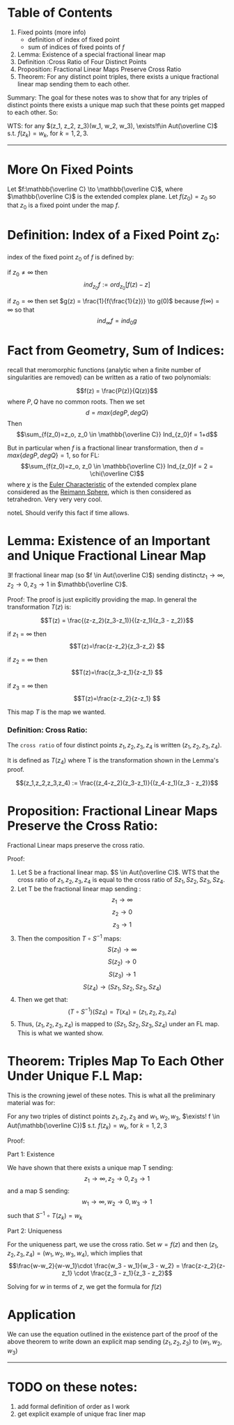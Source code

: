# Table of Contents
1. Fixed points (more info)
    - definition of index of fixed point
    - sum of indices of fixed points of $f$
2. Lemma: Existence of a special fractional linear map
3. Definition :Cross Ratio of Four Distinct Points
4. Proposition: Fractional Linear Maps Preserve Cross Ratio
5. Theorem: For any distinct point triples, there exists a unique fractional linear map sending them to each other. 

Summary: The goal for these notes was to show that for any triples of distinct points there exists a unique map such that these points get mapped to each other. So:

WTS: for any $(z_1, z_2, z_3)(w_1, w_2, w_3), \exists!f\in Aut(\overline C)$ s.t. $f(z_k) = w_k$, for $k=1,2,3$.

---

# More On Fixed Points
Let $f:\mathbb{\overline C} \to \mathbb{\overline C}$, where $\mathbb{\overline C}$ is the extended complex plane. Let $f(z_0) = z_0$ so that $z_0$ is a fixed point under the map $f$.

# Definition: Index of a Fixed Point $z_0$:

index of the fixed point $z_0$ of $f$ is defined by:

if $z_0 \neq \infty$ then $$ind_{z_0}f:= ord_{z_0}[f(z)-z]$$

if $z_0 = \infty$ then set $g(z) = \frac{1}{f(\frac{1}{z})} \to g(0)$ because $f(\infty) = \infty$ so that $$ind_{\infty}f = ind_{0}g$$

# Fact from Geometry, Sum of Indices:
recall that meromorphic functions (analytic when a finite number of singularities are removed) can be written as a ratio of two polynomials:

$$f(z) = \frac{P(z)}{Q(z)}$$ where $P,Q$ have no common roots. 
Then we set $$d = max\{deg P, deg Q\}$$
Then $$\sum_{f(z_0)=z_o, z_0 \in \mathbb{\overline C}} Ind_{z_0}f = 1+d$$

But in particular when $f$ is a fractional linear transformation, then $d = max\{deg P, deg Q\}=1$, so for FL:
$$\sum_{f(z_0)=z_o, z_0 \in \mathbb{\overline C}} Ind_{z_0}f = 2 = \chi(\overline C)$$ 
where $\chi$ is the [Euler Characteristic](https://en.wikipedia.org/wiki/Euler_characteristic) of the extended complex plane considered as the [Reimann Sphere](https://en.wikipedia.org/wiki/Riemann_sphere), which is then considered as tetrahedron. Very very very cool. 

noteL Should verify this fact if time allows. 

# Lemma: Existence of an Important and Unique Fractional Linear Map
$\exists!$ fractional linear map (so $f \in Aut(\overline C)$) sending distinct$z_1 \to \infty, z_2 \to 0, z_3 \to 1$ in $\mathbb{\overline C}$.

Proof: The proof is just explicitly providing the map. In general the transformation $T(z)$ is:

$$T(z) = \frac{(z-z_2)(z_3-z_1)}{(z-z_1)(z_3 - z_2)}$$

if $z_1 = \infty$ then 
$$T(z)=\frac{z-z_2}{z_3-z_2} $$

if $z_2 = \infty$ then 
$$T(z)=\frac{z_3-z_1}{z-z_1} $$

if $z_3 = \infty$ then 
$$T(z)=\frac{z-z_2}{z-z_1} $$

This map $T$ is the map we wanted. 

### Definition: Cross Ratio:
The `cross ratio` of four distinct points $z_1,z_2,z_3,z_4$ is written $(z_1,z_2,z_3,z_4)$. 

It is defined as $T(z_4)$ where T is the transformation shown in the Lemma's proof. 

$$(z_1,z_2,z_3,z_4) := \frac{(z_4-z_2)(z_3-z_1)}{(z_4-z_1)(z_3 - z_2)}$$

# Proposition: Fractional Linear Maps Preserve the Cross Ratio:
Fractional Linear maps preserve the cross ratio.

Proof:
1. Let S be a fractional linear map. $S \in Aut(\overline C)$. WTS that the cross ratio of $z_1,z_2,z_3,z_4$  is equal to the cross ratio of $Sz_1,Sz_2,Sz_3,Sz_4$.
2. Let T be the fractional linear map sending : $$z_1 \to \infty$$ $$z_2 \to 0$$ $$z_3 \to 1$$
3. Then the composition $T \circ S^{-1}$ maps: $$S(z_1) \to \infty$$ $$S(z_2) \to 0$$ $$S(z_3) \to 1$$ $$S(z_4) \to (Sz_1, Sz_2, Sz_3, Sz_4)$$
4. Then we get that: $$(T \circ S^{-1})(Sz_4) = T(x_4) = (z_1, z_2, z_3, z_4)$$
5. Thus, $(z_1, z_2, z_3, z_4)$ is mapped to $(Sz_1, Sz_2, Sz_3, Sz_4)$ under an FL map. This is what we wanted show. 

# Theorem: Triples Map To Each Other Under Unique F.L Map:
This is the crowning jewel of these notes. This is what all the preliminary material was for: 


For any two triples of distinct points $z_1, z_2, z_3$ and $w_1, w_2, w_3$, $\exists! f \in Aut(\mathbb{\overline C})$ s.t. $f(z_k) = w_k$, for $k=1,2,3$

Proof: 

Part 1: Existence

We have shown that there exists a unique map T sending: $$z_1 \to \infty, z_2 \to 0, z_3 \to 1$$ and a map S sending: $$w_1 \to \infty, w_2 \to 0,w_3 \to 1$$ such that $S^{-1} \circ T(z_k) = w_k$

Part 2: Uniqueness

For the uniqueness part, we use the cross ratio. Set $w = f(z)$ and then $(z_1,z_2,z_3,z_4) = (w_1,w_2,w_3,w_4)$, which implies that $$\frac{w-w_2}{w-w_1}\cdot \frac{w_3 - w_1}{w_3 - w_2} = \frac{z-z_2}{z-z_1} \cdot \frac{z_3 - z_1}{z_3 - z_2}$$

Solving for $w$ in terms of $z$, we get the formula for $f(z)$


# Application
We can use the equation outlined in the existence part of the proof of the above theorem to write down an explicit map sending $(z_1,z_2,z_3)$ to $(w_1,w_2,w_3)$


--- 
# TODO on these notes:
1. add formal definition of order as I work
2. get explicit example of unique frac liner map